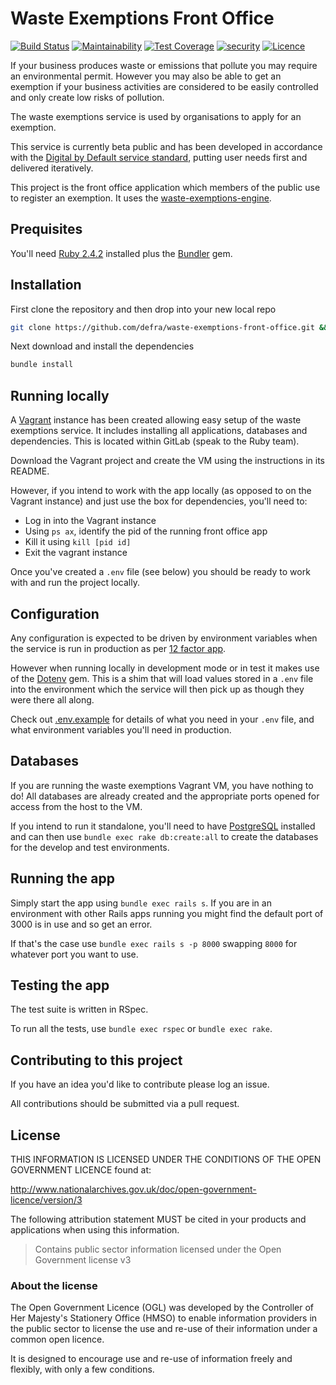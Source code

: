 # Waste Exemptions Front Office

[![Build Status](https://travis-ci.com/DEFRA/waste-exemptions-front-office.svg?branch=master)](https://travis-ci.com/DEFRA/waste-exemptions-front-office)
[![Maintainability](https://api.codeclimate.com/v1/badges/cb98994c43b219d013e6/maintainability)](https://codeclimate.com/github/DEFRA/waste-exemptions-front-office/maintainability)
[![Test Coverage](https://api.codeclimate.com/v1/badges/cb98994c43b219d013e6/test_coverage)](https://codeclimate.com/github/DEFRA/waste-exemptions-front-office/test_coverage)
[![security](https://hakiri.io/github/DEFRA/waste-exemptions-front-office/master.svg)](https://hakiri.io/github/DEFRA/waste-exemptions-front-office/master)
[![Licence](https://img.shields.io/badge/Licence-OGLv3-blue.svg)](http://www.nationalarchives.gov.uk/doc/open-government-licence/version/3)

If your business produces waste or emissions that pollute you may require an environmental permit. However you may also be able to get an exemption if your business activities are considered to be easily controlled and only create low risks of pollution.

The waste exemptions service is used by organisations to apply for an exemption.

This service is currently beta public and has been developed in accordance with the [Digital by Default service standard](https://www.gov.uk/service-manual/digital-by-default), putting user needs first and delivered iteratively.

This project is the front office application which members of the public use to register an exemption. It uses the [waste-exemptions-engine](https://github.com/DEFRA/waste-exemptions-engine).

## Prequisites

You'll need [Ruby 2.4.2](https://www.ruby-lang.org/en/) installed plus the [Bundler](http://bundler.io/) gem.

## Installation

First clone the repository and then drop into your new local repo

```bash
git clone https://github.com/defra/waste-exemptions-front-office.git && cd waste-exemptions-front-office
```

Next download and install the dependencies

```bash
bundle install
```

## Running locally

A [Vagrant](https://www.vagrantup.com/) instance has been created allowing easy setup of the waste exemptions service. It includes installing all applications, databases and dependencies. This is located within GitLab (speak to the Ruby team).

Download the Vagrant project and create the VM using the instructions in its README.

However, if you intend to work with the app locally (as opposed to on the Vagrant instance) and just use the box for dependencies, you'll need to:

- Log in into the Vagrant instance
- Using `ps ax`, identify the pid of the running front office app
- Kill it using `kill [pid id]`
- Exit the vagrant instance

Once you've created a `.env` file (see below) you should be ready to work with and run the project locally.

## Configuration

Any configuration is expected to be driven by environment variables when the service is run in production as per [12 factor app](https://12factor.net/config).

However when running locally in development mode or in test it makes use of the [Dotenv](https://github.com/bkeepers/dotenv) gem. This is a shim that will load values stored in a `.env` file into the environment which the service will then pick up as though they were there all along.

Check out [.env.example](/.env.example) for details of what you need in your `.env` file, and what environment variables you'll need in production.

## Databases

If you are running the waste exemptions Vagrant VM, you have nothing to do! All databases are already created and the appropriate ports opened for access from the host to the VM.

If you intend to run it standalone, you'll need to have [PostgreSQL](https://www.postgresql.org/) installed and can then use `bundle exec rake db:create:all` to create the databases for the develop and test environments.

## Running the app

Simply start the app using `bundle exec rails s`. If you are in an environment with other Rails apps running you might find the default port of 3000 is in use and so get an error.

If that's the case use `bundle exec rails s -p 8000` swapping `8000` for whatever port you want to use.

## Testing the app

The test suite is written in RSpec.

To run all the tests, use `bundle exec rspec` or `bundle exec rake`.

## Contributing to this project

If you have an idea you'd like to contribute please log an issue.

All contributions should be submitted via a pull request.

## License

THIS INFORMATION IS LICENSED UNDER THE CONDITIONS OF THE OPEN GOVERNMENT LICENCE found at:

http://www.nationalarchives.gov.uk/doc/open-government-licence/version/3

The following attribution statement MUST be cited in your products and applications when using this information.

> Contains public sector information licensed under the Open Government license v3

### About the license

The Open Government Licence (OGL) was developed by the Controller of Her Majesty's Stationery Office (HMSO) to enable information providers in the public sector to license the use and re-use of their information under a common open licence.

It is designed to encourage use and re-use of information freely and flexibly, with only a few conditions.
